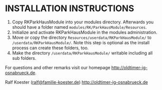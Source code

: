 # INSTALLATION INSTRUCTIONS

1. Copy RKParkHausModule into your modules directory. Afterwards you should have a folder named `modules/RK/ParkHausModule/Resources`.
2. Initialize and activate RKParkHausModule in the modules administration.
3. Move or copy the directory `Resources/userdata/RKParkHausModule/` to `/userdata/RKParkHausModule/`.
   Note this step is optional as the install process can create these folders, too.
4. Make the directory `/userdata/RKParkHausModule/` writable including all sub folders.

For questions and other remarks visit our homepage http://oldtimer-ig-osnabrueck.de.

Ralf Koester (ralf@familie-koester.de)
http://oldtimer-ig-osnabrueck.de
